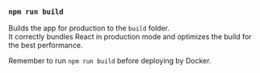 ### `npm run build`

Builds the app for production to the `build` folder.\
It correctly bundles React in production mode and optimizes the build for the best performance.

Remember to run `npm run build` before deploying by Docker.